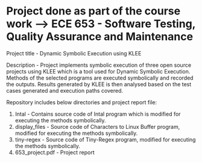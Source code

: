 # Project done as part of the course work --> ECE 653 - Software Testing, Quality Assurance and Maintenance

Project title - Dynamic Symbolic Execution using KLEE

Description - Project implements symbolic execution of three open source projects using KLEE which is a tool used for Dynamic Symbolic Execution. Methods of the selected programs are executed symbolically and recorded the outputs. Results generated by KLEE is then analysed based on the test cases generated and execution paths covered.

Repository includes below directories and project report file:

1. Intal - Contains source code of Intal program which is modified for executing the methods symbolically.
2. display_files - Source code of Characters to Linux Buffer program, modified for executing the methods symbolically.
3. tiny-regex - Source code of Tiny-Regex program, modified for executing the methods symbolically.
4. 653_project.pdf - Project report


